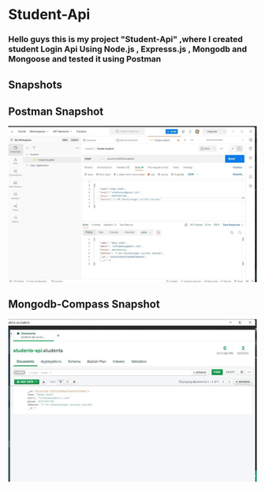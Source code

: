 # Student-Api
<div><h3>Hello guys this is my project "Student-Api" ,where I created student Login Api Using Node.js , Expresss.js , Mongodb and Mongoose and tested it using Postman</h3></div>
 <h2> Snapshots </h2>
<div>
  <h2>Postman Snapshot </h2>
  <img src="images/postman-screenshot.jpeg">
</div>
<h2>Mongodb-Compass Snapshot</h2>
<div>
  <img src ="images/Mongodb-compass-ss.jpeg">
  </div>
